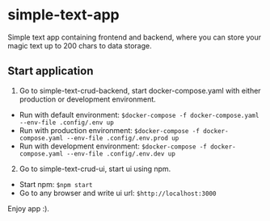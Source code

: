 # simple-text-app
Simple text app containing frontend and backend, where you can store your magic text up to 200 chars to data storage.

## Start application
1. Go to simple-text-crud-backend, start docker-compose.yaml with either production or development environment.
- Run with default environment:
  `$docker-compose -f docker-compose.yaml --env-file .config/.env up`
- Run with production environment:
  `$docker-compose -f docker-compose.yaml --env-file .config/.env.prod up`
- Run with development environment:
  `$docker-compose -f docker-compose.yaml --env-file .config/.env.dev up`
2. Go to simple-text-crud-ui, start ui using npm.
  - Start npm:
    `$npm start`
  - Go to any browser and write ui url:
    `$http://localhost:3000`






Enjoy app :).
